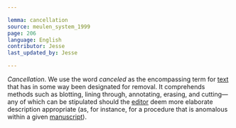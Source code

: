 ```yaml
---

lemma: cancellation
source: meulen_system_1999
page: 206
language: English
contributor: Jesse
last_updated_by: Jesse

---
```

_Cancellation_. We use the word _canceled_ as the encompassing term for [text](text.html) that has in some way
been designated for removal. It comprehends methods such as blotting, lining through,
annotating, erasing, and cutting— any of which can be stipulated should the [editor](editorCritical.html) deem more
elaborate description appropriate (as, for instance, for a procedure that is anomalous within a
given [manuscript](manuscript.html)).
